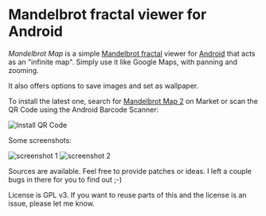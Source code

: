 # Mandelbrot fractal viewer for Android #

*Mandelbrot Map* is a simple
[Mandelbrot fractal](http://en.wikipedia.org/wiki/Mandelbrot_set)
viewer for
[Android](http://code.google.com/android/)
that acts as an "infinite map".
Simply use it like Google Maps, with panning and zooming.

It also offers options to save images and set as wallpaper.

To install the latest one, search for [Mandelbrot Map 2](https://play.google.com/store/apps/details?id=com.alfray.mandelbrot2) on Market or scan the QR Code using the Android Barcode Scanner:

![Install QR Code](https://bytebucket.org/ralfoide/mandelbrot/raw/a65d89e27a96b79587569051813a0726f041a8a3/distrib/install_qr.png)

Some screenshots:

![screenshot 1](https://bytebucket.org/ralfoide/mandelbrot/raw/a65d89e27a96b79587569051813a0726f041a8a3/distrib/mandelbrot_0.5_screenshot1_20080918.png)
![screenshot 2](https://bytebucket.org/ralfoide/mandelbrot/raw/a65d89e27a96b79587569051813a0726f041a8a3/distrib/mandelbrot_0.5_screenshot2_20080918.png)

Sources are available.
Feel free to provide patches or ideas.
I left a couple bugs in there for you to find out ;-)

License is GPL v3.
If you want to reuse parts of this and the license is an issue, please let me know.